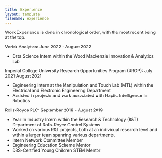 ```yaml
---
title: Experience
layout: template
filename: experience
--- 
```


Work Experience is done in chronological order, with the most recent being at the top.

Verisk Analytics: June 2022 - August 2022
- Data Science Intern within the Wood Mackenzie Innovation & Analytics Lab

Imperial College University Research Opportunities Program (UROP): July 2021-August 2021
- Engineering Intern at the Manipulation and Touch Lab (MTL) within the Electrical and Electronic Engineering Department
- Assisted in projects and work associated with Haptic Intelligence in Robotics

Rolls-Royce PLC: September 2018 - August 2019
- Year In Industry Intern within the Research & Technology (R&T) Department of Rolls-Royce Control Systems.
- Worked on various R&T projects, both at an individual research level and within a larger team spanning various departments.
- Intern Network Committee Member
- Engineering Education Scheme Mentor
- DBS-Certified Young Children STEM Mentor




